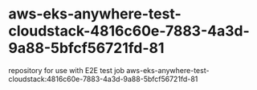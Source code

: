 # aws-eks-anywhere-test-cloudstack-4816c60e-7883-4a3d-9a88-5bfcf56721fd-81
repository for use with E2E test job aws-eks-anywhere-test-cloudstack:4816c60e-7883-4a3d-9a88-5bfcf56721fd-81

